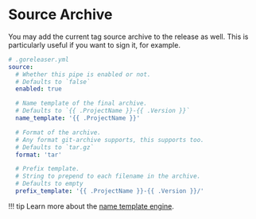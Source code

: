# Source Archive

You may add the current tag source archive to the release as well. This is particularly
useful if you want to sign it, for example.

```yaml
# .goreleaser.yml
source:
  # Whether this pipe is enabled or not.
  # Defaults to `false`
  enabled: true

  # Name template of the final archive.
  # Defaults to `{{ .ProjectName }}-{{ .Version }}`
  name_template: '{{ .ProjectName }}'

  # Format of the archive.
  # Any format git-archive supports, this supports too.
  # Defaults to `tar.gz`
  format: 'tar'

  # Prefix template.
  # String to prepend to each filename in the archive.
  # Defaults to empty
  prefix_template: '{{ .ProjectName }}-{{ .Version }}/'
```

!!! tip
    Learn more about the [name template engine](/customization/templates/).
